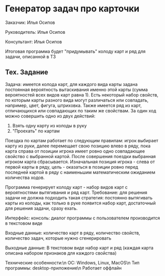 # Генератор задач про карточки
Заказчик: Илья Осипов

Руководитель: Илья Осипов

Консультант: Илья Осипов

Итоговая программа будет "придумывать" колоду карт и ряд для задачи, описанной в ТЗ
## Тех. Задание
Задача: имеется колода карт, для каждого вида карты задана постоянная вероятность вытаскивания именно этой карты (сумма
вероятностей всех видов карт равна 1). Есть некоторый набор свойств, по которым карты разного вида могут различаться или
совпадать, например, цвет, фигуга, штриховка. Также имеется ряд из карт, отличающихся или совпадающих по таким же свойствам.
За один ход можно совершить одно из двух действий:
1) Взять одну карту из колоды в руку
2) "Проехать" по картам

Поездка по картам работает по следующим правилам: игрок выбирает карту из руки, далее перемещает свою позицию влево в ряду,
пока карта справа от позиции игрока имеет ровно одно совпадающее свойство с выбранной картой. После совершения поездки
выбранная игроком карта сбрасывается.
Изначальная позиция игрока - слева от первой карты в ряду, цель - оказаться в позиции ровно перед последней картой в ряду
с наименьшим математическим ожиданием количества ходов.

Программа генерирует колоду карт - набор видов карт с вероятностями вытягивания и ряд карт. Требование: для решения задачи
не должна подходить такая стратегия: постоянно вытягивать карты из колоды, как только в руке появится набор карт, достаточный
для решения задачи, сразу ехать.

Интерфейс: консоль: диалог программы с пользователем производится в текстовом виде

Входные данные: количество карт в ряду, количество свойств, количество задач, которые нужно сгенерировать

Выходные данные: В текстовом виде набор карт и ряд (каждая карта описана набором признаков для каждого свойства)

Технические особенности:\n
ОС: Windows, Linux, MacOS\n
Тип программы: desktop-приложение\n
Работает оффлайн
